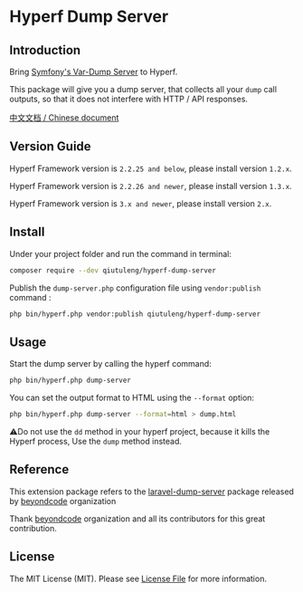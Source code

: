 # Hyperf Dump Server

## Introduction

Bring [Symfony's Var-Dump Server](https://symfony.com/doc/current/components/var_dumper.html#the-dump-server) to Hyperf.

This package will give you a dump server, that collects all your `dump` call outputs, so that it does not interfere with HTTP / API responses.

[中文文档 / Chinese document](./README-zh-CN.md)

## Version Guide

Hyperf Framework version is `2.2.25 and below`, please install version `1.2.x`.

Hyperf Framework version is `2.2.26 and newer`, please install version `1.3.x`.

Hyperf Framework version is `3.x and newer`, please install version `2.x`.

## Install

Under your project folder and run the command in terminal:

```bash
composer require --dev qiutuleng/hyperf-dump-server
```

Publish the `dump-server.php` configuration file using `vendor:publish` command :

```bash
php bin/hyperf.php vendor:publish qiutuleng/hyperf-dump-server
```

## Usage

Start the dump server by calling the hyperf command:

```bash
php bin/hyperf.php dump-server
```

You can set the output format to HTML using the `--format` option:

```bash
php bin/hyperf.php dump-server --format=html > dump.html
```

⚠️Do not use the `dd` method in your hyperf project, because it kills the Hyperf process, Use the `dump` method instead.

## Reference

This extension package refers to the [laravel-dump-server](https://github.com/beyondcode/laravel-dump-server) package released by [beyondcode](https://github.com/beyondcode) organization

Thank [beyondcode](https://github.com/beyondcode) organization and all its contributors for this great contribution.

## License

The MIT License (MIT). Please see [License File](./LICENSE.txt) for more information.